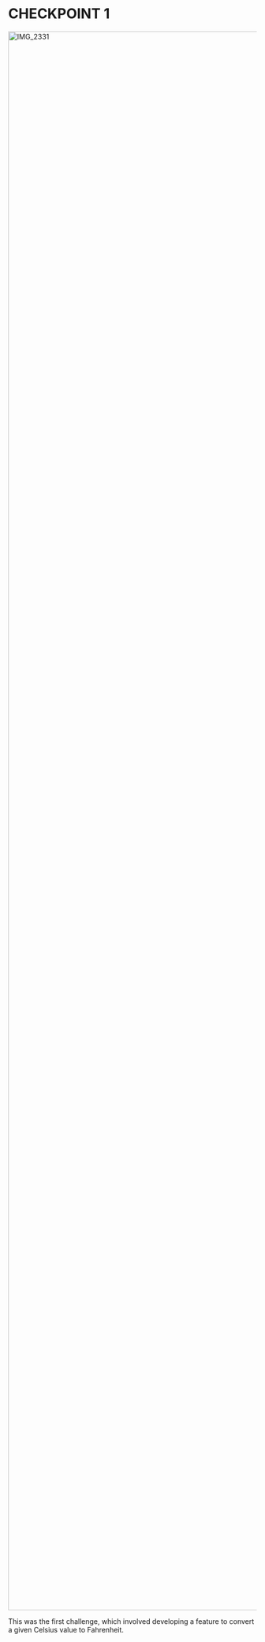 <h1>CHECKPOINT 1</h1>

<img src="https://github.com/user-attachments/assets/a5b95ef7-3544-4bf5-8954-df6d23fe0fcb" alt="IMG_2331" style="height:80vh;">

<p>This was the first challenge, which involved developing a feature to convert a given Celsius value to Fahrenheit.</p>
